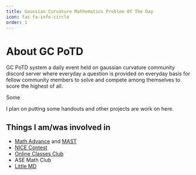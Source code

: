 ```yaml
---
title: Gaussian Curvature Mathematics Problem Of The Day
icon: fas fa-info-circle
order: 1
---
```


# About GC PoTD
GC PoTD system a daily event held on gaussian curvature community discord server where everyday a question is provided on everyday basis for fellow community members to solve and compete among themselves to score the highest of all.

Some 

I plan on putting some handouts and other projects are work on here.

## Things I am/was involved in
- [Math Advance](https://mathadvance.org/) and [MAST](https://mast.mathadvance.org/)
- [NICE Contest](https://www.nicecontest.xyz/)
- [Online Classes Club](https://onlineclassesclub.github.io/)
- ASE Math Club
- [Little MD](https://littlemeddegree.wixsite.com/medcamp)
